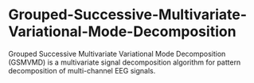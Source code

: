 # Grouped-Successive-Multivariate-Variational-Mode-Decomposition
Grouped Successive Multivariate Variational Mode Decomposition (GSMVMD) is a multivariate signal decomposition algorithm for pattern decomposition of multi-channel EEG signals.
